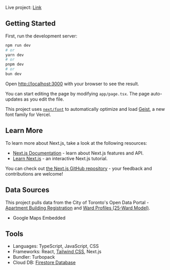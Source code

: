 <!-- TODO: Add screenshots -->
<!-- TODO: Add design process -->

Live project: [Link](https://toronto-rental-buildings-explorer.netlify.app)

## Getting Started

First, run the development server:

```bash
npm run dev
# or
yarn dev
# or
pnpm dev
# or
bun dev
```

Open [http://localhost:3000](http://localhost:3000) with your browser to see the result.

You can start editing the page by modifying `app/page.tsx`. The page auto-updates as you edit the file.

This project uses [`next/font`](https://nextjs.org/docs/app/building-your-application/optimizing/fonts) to automatically optimize and load [Geist](https://vercel.com/font), a new font family for Vercel.

## Learn More

To learn more about Next.js, take a look at the following resources:

- [Next.js Documentation](https://nextjs.org/docs) - learn about Next.js features and API.
- [Learn Next.js](https://nextjs.org/learn) - an interactive Next.js tutorial.

You can check out [the Next.js GitHub repository](https://github.com/vercel/next.js) - your feedback and contributions are welcome!

## Data Sources

This project pulls data from the City of Toronto's Open Data Portal - [Apartment Building Registration](https://open.toronto.ca/dataset/apartment-building-registration/) and [Ward Profiles (25-Ward Model)](https://open.toronto.ca/dataset/ward-profiles-25-ward-model/).

- Google Maps Embedded

## Tools

- Languages: TypeScript, JavaScript, CSS
- Frameworks: React, [Tailwind CSS](https://tailwindcss.com), Next.js
- Bundler: Turbopack
- Cloud DB: [Firestore Database](https://firebase.google.com/docs/firestore)
